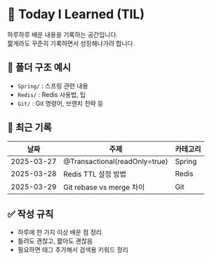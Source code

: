 # 🧠 Today I Learned (TIL)

하루하루 배운 내용을 기록하는 공간입니다.  
짧게라도 꾸준히 기록하면서 성장해나가려 합니다.

## 📁 폴더 구조 예시

- `Spring/` : 스프링 관련 내용
- `Redis/` : Redis 사용법, 팁
- `Git/` : Git 명령어, 브랜치 전략 등

## 📅 최근 기록

| 날짜 | 주제 | 카테고리 |
|------|------|----------|
| 2025-03-27 | @Transactional(readOnly=true) | Spring |
| 2025-03-28 | Redis TTL 설정 방법 | Redis |
| 2025-03-29 | Git rebase vs merge 차이 | Git |

## ✅ 작성 규칙

- 하루에 한 가지 이상 배운 점 정리
- 틀려도 괜찮고, 짧아도 괜찮음
- 필요하면 태그 추가해서 검색용 키워드 정리
